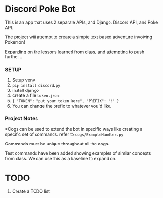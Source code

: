 # Discord Poke Bot

This is an app that uses 2 separate APIs, and Django.
Discord API, and Poke API.

The project will attempt to create a simple text based adventure
involving Pokemon!

Expanding on the lessons learned from class, and attempting to push further...

### SETUP

1. Setup venv
2. `pip install discord.py`
3. install django
4. create a file `token.json`
5. `{
"TOKEN": "put your token here",
"PREFIX": "!"
}`
6. You can change the prefix to whatever you'd like.

### Project Notes
*Cogs can be used to extend the bot in specific ways like creating a specific set of commands.
refer to `cogs/ExampleHandler.py`

Commands must be unique throughout all the cogs.

Test commands have been added showing examples of similar concepts from class.
We can use this as a baseline to expand on.

# TODO
1. Create a TODO list
